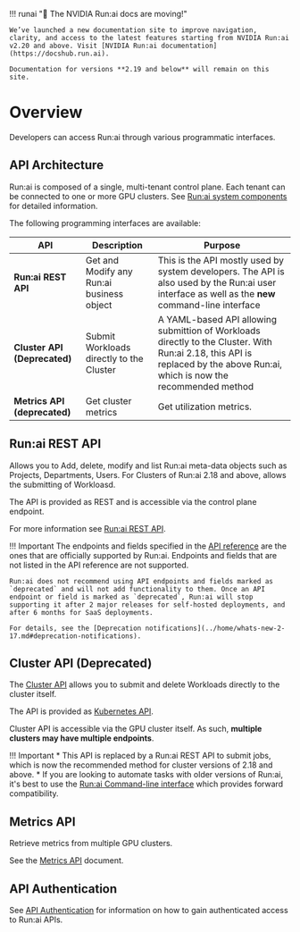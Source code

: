 !!! runai "📣 The NVIDIA Run:ai docs are moving!"
      
    We’ve launched a new documentation site to improve navigation, clarity, and access to the latest features starting from NVIDIA Run:ai v2.20 and above. Visit [NVIDIA Run:ai documentation](https://docshub.run.ai).

    Documentation for versions **2.19 and below** will remain on this site.


# Overview

Developers can access Run:ai through various programmatic interfaces.


## API Architecture

Run:ai is composed of a single, multi-tenant control plane. Each tenant can be connected to one or more GPU clusters. See [Run:ai system components](../home/components.md) for detailed information.

The following programming interfaces are available:

| API     | Description | Purpose | 
|---------|--------------|--------------|
| __Run:ai REST API__ | Get and Modify any Run:ai business object | This is the API mostly used by system developers. The API is also used by the Run:ai user interface as well as the __new__ command-line interface | 
| __Cluster API (Deprecated)__ | Submit Workloads directly to the Cluster | A YAML-based API allowing submittion of Workloads directly to the Cluster. With Run:ai 2.18, this API is replaced by the above Run:ai, which is now the recommended method | 
| __Metrics API (deprecated)__ | Get cluster metrics | Get utilization metrics. | 

  

<!-- ![api architecture image](img/api-architecture.png) -->

## Run:ai REST API

Allows you to Add, delete, modify and list Run:ai meta-data objects such as Projects, Departments, Users.
For Clusters of Run:ai 2.18 and above, allows the submitting of Workloasd. 

The API is provided as REST and is accessible via the control plane endpoint.  

For more information see [Run:ai REST API](admin-rest-api/overview.md).


!!! Important
    The endpoints and fields specified in the [API reference](https://app.run.ai/api/docs) are the ones that are officially supported by Run:ai. Endpoints and fields that are not listed in the API reference are not supported.

    Run:ai does not recommend using API endpoints and fields marked as `deprecated` and will not add functionality to them. Once an API endpoint or field is marked as `deprecated`, Run:ai will stop supporting it after 2 major releases for self-hosted deployments, and after 6 months for SaaS deployments.

    For details, see the [Deprecation notifications](../home/whats-new-2-17.md#deprecation-notifications).

## Cluster API (Deprecated)

The [Cluster API](cluster-api/workload-overview-dev.md) allows you to submit and delete Workloads directly to the cluster itself.

The API is provided as [Kubernetes API](./cluster-api/submit-yaml.md).

Cluster API is accessible via the GPU cluster itself. As such, **multiple clusters may have multiple endpoints**.

!!! Important
    * This API is replaced by a Run:ai REST API to submit jobs, which is now the recommended method for cluster versions of 2.18 and above. 
    * If you are looking to automate tasks with older versions of Run:ai, it's best to use the [Run:ai Command-line interface](../Researcher/cli-reference/Introduction.md) which provides forward compatibility.  

## Metrics API

Retrieve metrics from multiple GPU clusters.

See the [Metrics API](metrics/metrics.md) document.

## API Authentication

See [API Authentication](rest-auth.md) for information on how to gain authenticated access to Run:ai APIs.
